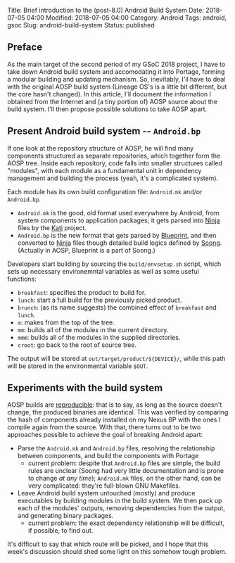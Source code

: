 Title: Brief introduction to the (post-8.0) Android Build System 
Date: 2018-07-05 04:00
Modified: 2018-07-05 04:00 
Category: Android
Tags: android, gsoc
Slug: android-build-system
Status: published

## Preface

As the main target of the second period of my GSoC 2018 project, I have to take down Android build system and accomodating it into Portage, forming a modular building and updating mechanism.  So, inevitably, I'll have to deal with the original AOSP build system (Lineage OS's is a little bit different, but the core hasn't changed).  In this article, I'll document the information I obtained from the Internet and (a tiny portion of) AOSP source about the build system.  I'll then propose possible solutions to take AOSP apart.

## Present Android build system -- `Android.bp`

If one look at the repository structure of AOSP, he will find many components structured as separate repositories, which together form the AOSP tree.  Inside each repository, code falls into smaller structures called "modules", with each module as a fundamental unit in dependency management and building the process (yeah, it's a complicated system).

Each module has its own build configuration file: `Android.mk` and/or `Android.bp`.
  * `Android.mk` is the good, old format used everywhere by Android, from system components to application packages; it gets parsed into [Ninja](https://ninja-build.org/) files by the [Kati](https://github.com/google/kati) project.
  * `Android.bp` is the new format that gets parsed by [Blueprint](https://github.com/google/blueprint/), and then converted to [Ninja](https://ninja-build.org/) files though detailed build logics defined by [Soong](https://android.googlesource.com/platform/build/soong/). (Actually in AOSP, Blueprint is a part of Soong.)

Developers start building by sourcing the `build/envsetup.sh` script, which sets up necessary environemntal variables as well as some useful functions:

  * `breakfast`: specifies the product to build for.
  * `lunch`: start a full build for the previously picked product.
  * `brunch`: (as its name suggests) the combined effect of `breakfast` and `lunch`.
  * `m`: makes from the top of the tree.
  * `mm`: builds all of the modules in the current directory.
  * `mmm`: builds all of the modules in the supplied directories.
  * `croot`: go back to the root of source tree.

The output will be stored at `out/target/product/${DEVICE}/`, while this path will be stored in the environmental variable `$OUT`.

## Experiments with the build system

AOSP builds are [reproducible](https://reproducible-builds.org/): that is to say, as long as the source doesn't change, the produced binaries are identical.  This was verified by comparing the hash of components already installed on my Nexus 6P with the ones I compile again from the source.  With that, there turns out to be two approaches possible to achieve the goal of breaking Android apart:

  * Parse the `Android.mk` and `Android.bp` files, resolving the relationship between components, and build the components with Portage
    * current problem: despite that `Android.bp` files are simple, the build rules are unclear (Soong had very little documentation and is prone to change *at any time*); `Android.mk` files, on the other hand, can be very complicated: they're full-blown GNU Makefiles.
  * Leave Android build system untouched (mostly) and produce executables by building modules *in* the build system.  We then pack up each of the modules' outputs, removing dependencies from the output, and generating binary packages.
	* current problem: the exact dependency relationship will be difficult, if possible, to find out.
	
It's difficult to say that which route will be picked, and I hope that this week's discussion should shed some light on this somehow tough problem.
